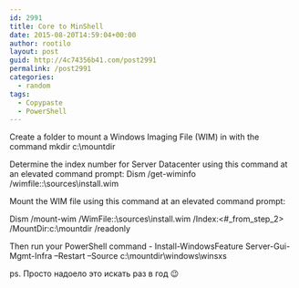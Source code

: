 ```yaml
---
id: 2991
title: Core to MinShell
date: 2015-08-20T14:59:04+00:00
author: rootilo
layout: post
guid: http://4c74356b41.com/post2991
permalink: /post2991
categories:
  - random
tags:
  - Copypaste
  - PowerShell
---
```

Create a folder to mount a Windows Imaging File (WIM) in with the command mkdir c:\mountdir
  
Determine the index number for Server Datacenter using this command at an elevated command prompt: Dism /get-wiminfo /wimfile:<drive>:\sources\install.wim
  
Mount the WIM file using this command at an elevated command prompt:
  
Dism /mount-wim /WimFile:<drive>:\sources\install.wim /Index:<#\_from\_step_2> /MountDir:c:\mountdir /readonly
  
Then run your PowerShell command - Install-WindowsFeature Server-Gui-Mgmt-Infra –Restart –Source c:\mountdir\windows\winsxs

ps. Просто надоело это искать раз в год 😉